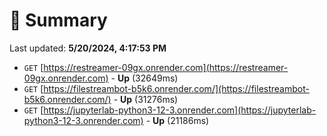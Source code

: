 # 📖 Summary
Last updated: **5/20/2024, 4:17:53 PM**

- `GET` [https://restreamer-09gx.onrender.com](https://restreamer-09gx.onrender.com) - **Up** (32649ms)
- `GET` [https://filestreambot-b5k6.onrender.com/](https://filestreambot-b5k6.onrender.com/) - **Up** (31276ms)
- `GET` [https://jupyterlab-python3-12-3.onrender.com](https://jupyterlab-python3-12-3.onrender.com) - **Up** (21186ms)
